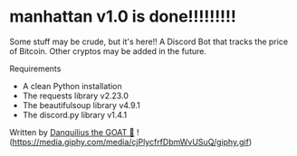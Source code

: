 # manhattan v1.0 is done!!!!!!!!!
Some stuff may be crude, but it's here!!
A Discord Bot that tracks the price of Bitcoin. Other cryptos may be added in the future.

Requirements
-   A clean Python installation
-   The requests library v2.23.0
-   The beautifulsoup library v4.9.1
-   The discord.py library v1.4.1

Written by [Danquilius the GOAT 🐐](https://github.com/Danquilius)
!(https://media.giphy.com/media/cjPlycfrfDbmWvUSuQ/giphy.gif)
